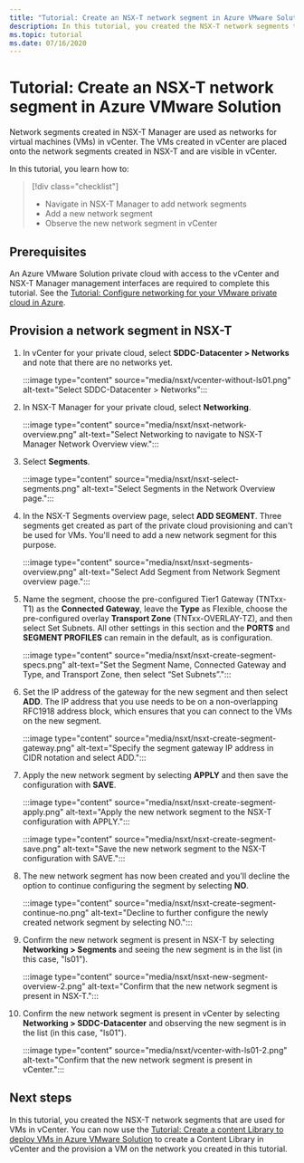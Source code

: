 ```yaml
---
title: "Tutorial: Create an NSX-T network segment in Azure VMware Solution"
description: In this tutorial, you created the NSX-T network segments that are used for VMs in vCenter
ms.topic: tutorial
ms.date: 07/16/2020
---
```


# Tutorial: Create an NSX-T network segment in Azure VMware Solution

Network segments created in NSX-T Manager are used as networks for virtual machines (VMs) in vCenter. The VMs created in vCenter are placed onto the network segments created in NSX-T and are visible in vCenter.

In this tutorial, you learn how to:

> [!div class="checklist"]
> * Navigate in NSX-T Manager to add network segments
> * Add a new network segment
> * Observe the new network segment in vCenter

## Prerequisites

An Azure VMware Solution private cloud with access to the vCenter and NSX-T Manager management interfaces are required to complete this tutorial. See the [Tutorial: Configure networking for your VMware private cloud in Azure](tutorial-configure-networking.md).

## Provision a network segment in NSX-T

1. In vCenter for your private cloud, select **SDDC-Datacenter > Networks** and note that there are no networks yet.

   :::image type="content" source="media/nsxt/vcenter-without-ls01.png" alt-text="Select SDDC-Datacenter > Networks":::

1. In NSX-T Manager for your private cloud, select **Networking**.

   :::image type="content" source="media/nsxt/nsxt-network-overview.png" alt-text="Select Networking to navigate to NSX-T Manager Network Overview view.":::

1. Select **Segments**.

   :::image type="content" source="media/nsxt/nsxt-select-segments.png" alt-text="Select Segments in the Network Overview page.":::

1. In the NSX-T Segments overview page, select **ADD SEGMENT**. Three segments get created as part of the private cloud provisioning and can't be used for VMs.  You'll need to add a new network segment for this purpose.

   :::image type="content" source="media/nsxt/nsxt-segments-overview.png" alt-text="Select Add Segment from Network Segment overview page.":::

1. Name the segment, choose the pre-configured Tier1 Gateway (TNTxx-T1) as the **Connected Gateway**, leave the **Type** as Flexible, choose the pre-configured overlay **Transport Zone** (TNTxx-OVERLAY-TZ), and then select Set Subnets. All other settings in this section and the **PORTS** and **SEGMENT PROFILES** can remain in the default, as is configuration.

   :::image type="content" source="media/nsxt/nsxt-create-segment-specs.png" alt-text="Set the Segment Name, Connected Gateway and Type, and Transport Zone, then select “Set Subnets”.":::

1. Set the IP address of the gateway for the new segment and then select **ADD**. The IP address that you use needs to be on a non-overlapping RFC1918 address block, which ensures that you can connect to the VMs on the new segment.

   :::image type="content" source="media/nsxt/nsxt-create-segment-gateway.png" alt-text="Specify the segment gateway IP address in CIDR notation and select ADD.":::

1. Apply the new network segment by selecting **APPLY** and then save the configuration with **SAVE**.

   :::image type="content" source="media/nsxt/nsxt-create-segment-apply.png" alt-text="Apply the new network segment to the NSX-T configuration with APPLY.":::

   :::image type="content" source="media/nsxt/nsxt-create-segment-save.png" alt-text="Save the new network segment to the NSX-T configuration with SAVE.":::

1. The new network segment has now been created and you'll decline the option to continue configuring the segment by selecting **NO**.

   :::image type="content" source="media/nsxt/nsxt-create-segment-continue-no.png" alt-text="Decline to further configure the newly created network segment by selecting NO.":::

1. Confirm the new network segment is present in NSX-T by selecting **Networking > Segments** and seeing the new segment is in the list (in this case, "ls01").

   :::image type="content" source="media/nsxt/nsxt-new-segment-overview-2.png" alt-text="Confirm that the new network segment is present in NSX-T.":::

1. Confirm the new network segment is present in vCenter by selecting **Networking > SDDC-Datacenter** and observing the new segment is in the list (in this case, "ls01").

   :::image type="content" source="media/nsxt/vcenter-with-ls01-2.png" alt-text="Confirm that the new network segment is present in vCenter.":::

## Next steps

In this tutorial, you created the NSX-T network segments that are used for VMs in vCenter. You can now use the [Tutorial: Create a content Library to deploy VMs in Azure VMware Solution](tutorial-deploy-vm-content-library.md) to create a Content Library in vCenter and the provision a VM on the network you created in this tutorial.

<!-- LINKS - external-->

<!-- LINKS - internal -->
